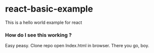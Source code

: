 # react-basic-example
This is a hello world example for react

### How do I see this working ?

Easy peasy. Clone repo open Index.html in browser. There you go, boy. 
